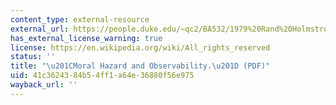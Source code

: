```yaml
---
content_type: external-resource
external_url: https://people.duke.edu/~qc2/BA532/1979%20Rand%20Holmstrom.pdf
has_external_license_warning: true
license: https://en.wikipedia.org/wiki/All_rights_reserved
status: ''
title: "\u201CMoral Hazard and Observability.\u201D (PDF)"
uid: 41c36243-84b5-4ff1-a64e-36880f56e975
wayback_url: ''
---
```

